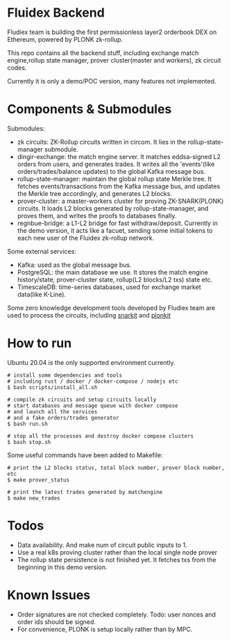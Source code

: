 # Fluidex Backend

Fludiex team is building the first permissionless layer2 orderbook DEX on Ethereum, powered by PLONK zk-rollup.

This repo contains all the backend stuff, including exchange match engine,rollup state manager, prover cluster(master and workers), zk circuit codes.

Currently it is only a demo/POC version, many features not implemented. 

# Components & Submodules

Submodules:

* zk circuits: ZK-Rollup circuits written in circom. It lies in the rollup-state-manager submodule.
* dingir-exchange: the match engine server. It matches eddsa-signed L2 orders from users, and generates trades. It writes all the 'events'(like orders/trades/balance updates) to the global Kafka message bus.
* rollup-state-manager: maintain the global rollup state Merkle tree. It fetches events/transactions from the Kafka message bus, and updates the Merkle tree accordingly, and generates L2 blocks.
* prover-cluster: a master-workers cluster for proving ZK-SNARK(PLONK) circuits. It loads L2 blocks generated by rollup-state-manager, and proves them, and writes the proofs to databases finally.
* regnbue-bridge: a L1-L2 bridge for fast withdraw/deposit. Currently in the demo version, it acts like a facuet, sending some initial tokens to each new user of the Fluidex zk-rollup network.

Some external services:

* Kafka: used as the global message bus.
* PostgreSQL: the main database we use. It stores the match engine history/state, prover-cluster state, rollup(L2 blocks/L2 txs) state etc. 
* TimescaleDB: time-series databases, used for exchange market data(like K-Line).

Some zero knowledge development tools developed by Fludiex team are used to process the circuits, including [snarkit](https://github.com/Fluidex/snarkit) and [plonkit](https://github.com/Fluidex/plonkit)



# How to run

Ubuntu 20.04 is the only supported environment currently.   

```
# install some dependencies and tools
# including rust / docker / docker-compose / nodejs etc
$ bash scripts/install_all.sh

# compile zk circuits and setup circuits locally
# start databases and message queue with docker compose
# and launch all the services
# and a fake orders/trades generator
$ bash run.sh

# stop all the processes and destroy docker compose clusters
$ bash stop.sh
```

Some useful commands have been added to Makefile:

```
# print the L2 blocks status, total block number, prover block number, etc
$ make prover_status

# print the latest trades generated by matchengine
$ make new_trades

```


# Todos

* Data availability. And make num of circuit public inputs to 1.
* Use a real k8s proving cluster rather than the local single node prover
* The rollup state persistence is not finished yet. It fetches txs from the beginning in this demo version.

# Known Issues

* Order signatures are not checked completely. Todo: user nonces and order ids should be signed.
* For convenience, PLONK is setup locally rather than by MPC. 
